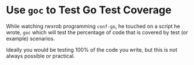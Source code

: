 # Use `goc` to Test Go Test Coverage

While watching rwxrob programming `conf-go`, he touched on a script he
wrote, `goc` which will test the percentage of code that is covered by
test (or example) scenarios.

Ideally you would be testing 100% of the code you write, but this is not
always possible or practical. 

